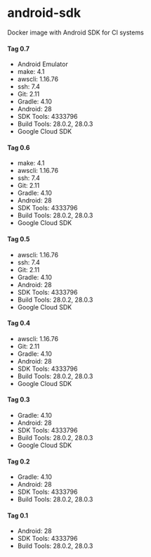# android-sdk
Docker image with Android SDK for CI systems

#### Tag 0.7
- Android Emulator
- make: 4.1
- awscli: 1.16.76
- ssh: 7.4
- Git: 2.11
- Gradle: 4.10
- Android: 28
- SDK Tools: 4333796
- Build Tools: 28.0.2, 28.0.3
- Google Cloud SDK

#### Tag 0.6
- make: 4.1
- awscli: 1.16.76
- ssh: 7.4
- Git: 2.11
- Gradle: 4.10
- Android: 28
- SDK Tools: 4333796
- Build Tools: 28.0.2, 28.0.3
- Google Cloud SDK

#### Tag 0.5
- awscli: 1.16.76
- ssh: 7.4
- Git: 2.11
- Gradle: 4.10
- Android: 28
- SDK Tools: 4333796
- Build Tools: 28.0.2, 28.0.3
- Google Cloud SDK

#### Tag 0.4
- awscli: 1.16.76
- Git: 2.11
- Gradle: 4.10
- Android: 28
- SDK Tools: 4333796
- Build Tools: 28.0.2, 28.0.3
- Google Cloud SDK

#### Tag 0.3
- Gradle: 4.10
- Android: 28
- SDK Tools: 4333796
- Build Tools: 28.0.2, 28.0.3
- Google Cloud SDK

#### Tag 0.2
- Gradle: 4.10
- Android: 28
- SDK Tools: 4333796
- Build Tools: 28.0.2, 28.0.3

#### Tag 0.1
- Android: 28
- SDK Tools: 4333796
- Build Tools: 28.0.2, 28.0.3
